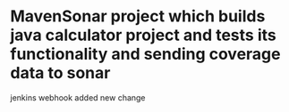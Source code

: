 # MavenSonar project which builds java calculator project and tests its functionality and sending coverage data to sonar
jenkins webhook added new change
